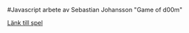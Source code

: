 #Javascript arbete av Sebastian Johansson "Game of d00m"

[Länk till spel](https://github.com/Sebastianjohansson123/JS-Uppgift-1.git)